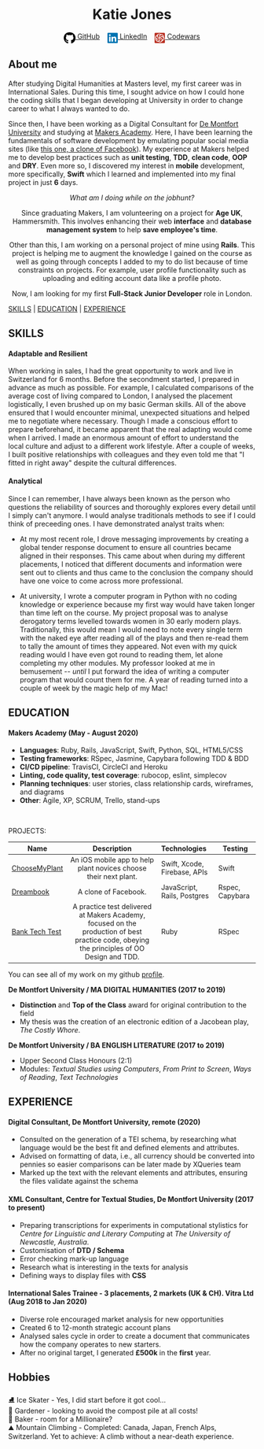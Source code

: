 <!DOCTYPE html>

<h1 align="center">Katie Jones</h1>

<div align="center">

[<img src="./icons/github.svg" height="24" align="top">&nbsp;GitHub](https://github.com/katieljones)&nbsp;&nbsp;&nbsp;&nbsp;[<img src="./icons/linkedin.svg" height="24" align="top">&nbsp;LinkedIn](https://www.linkedin.com/in/katieljones29/)&nbsp;&nbsp;&nbsp;&nbsp;[<img src="./icons/codewars-icon.svg" height="24" align="top">&nbsp;Codewars](https://www.codewars.com/users/KatieLJones29)
</div>

## About me

After studying Digital Humanities at Masters level, my first career was in International Sales. During this time, I sought advice on how I could hone the coding skills that I began developing at University in order to change career to what I always wanted to do. 

Since then, I have been working as a Digital Consultant for <a href="https://www.dmu.ac.uk/home.aspx">De Montfort University</a> and studying at <a href="http://www.makersacademy.com/">Makers Academy</a>. Here, I have been learning the fundamentals of software development by emulating popular social media sites (like <a href="https://github.com/katieljones/acebook-dreambook-2020">this one, a clone of Facebook</a>). My experience at Makers helped me to develop best practices such as **unit testing**, **TDD**, **clean code**, **OOP** and **DRY**. Even more so, I discovered my interest in **mobile** development, more specifically, **Swift** which I learned and implemented into my final project in just **6** days.

<div align="center"><em>What am I doing while on the jobhunt?</em><br>

Since graduating Makers, I am volunteering on a project for **Age UK**, Hammersmith. This involves enhancing their web **interface** and **database management system** to help **save employee's time**.

Other than this, I am working on a personal project of mine using **Rails**. This project is helping me to augment the knowledge I gained on the course
as well as going through concepts I added to my to do list because of time constraints on projects. For example, user profile functionality such as uploading and editing account data like a profile photo.

Now, I am looking for my first **Full-Stack Junior Developer** role in London. </div>

[SKILLS](#skills) | [EDUCATION](#education) | [EXPERIENCE](#experience)

## SKILLS

#### Adaptable and Resilient

When working in sales, I had the great opportunity to work and live in Switzerland for 6 months. Before the secondment started, I prepared in advance as much as possible. For example, I calculated comparisons of the average cost of living compared to London, I analysed the placement logistically, I even brushed up on my basic German skills. All of the above ensured that I would encounter minimal, unexpected situations and helped me to negotiate where necessary. Though I made a conscious effort to prepare beforehand, it became apparent that the real adapting would come when I arrived. I made an enormous amount of effort to understand the local culture and adjust to a different work lifestyle. After a couple of weeks, I built positive relationships with colleagues and they even told me that "I fitted in right away" despite the cultural differences.

#### Analytical

Since I can remember, I have always been known as the person who questions the reliability of sources and thoroughly explores every detail until I simply can't anymore. I would analyse traditionals methods to see if I could think of preceeding ones. I have demonstrated analyst traits when:

- At my most recent role, I drove messaging improvements by creating a global tender response document to ensure all countries became aligned in their responses. This came about when during my different placements, I noticed that different documents and information were sent out to clients and thus came to the conclusion the company should have one voice to come across more professional. 

- At university, I wrote a computer program in Python with no coding knowledge or experience because my first way would have taken longer than time left on the course. My project proposal was to analyse derogatory terms levelled towards women in 30 early modern plays. Traditionally, this would mean I would need to note every single term with the naked eye after reading all of the plays and then re-read them to tally the amount of times they appeared. Not even with my quick reading would I have even got round to reading them, let alone completing my other modules. My professor looked at me in bemusement -- *until* I put forward the idea of writing a computer program that would count them for me. A year of reading turned into a couple of week by the magic help of my Mac! 

## EDUCATION

#### Makers Academy (May - August 2020)
- **Languages**: Ruby, Rails, JavaScript, Swift, Python, SQL, HTML5/CSS
- **Testing frameworks**: RSpec, Jasmine, Capybara following TDD & BDD
- **CI/CD pipeline**: TravisCI, CircleCI and Heroku
- **Linting, code quality, test coverage**: rubocop, eslint, simplecov
- **Planning techniques**: user stories, class relationship cards, wireframes, and diagrams
- **Other**: Agile, XP, SCRUM, Trello, stand-ups
<br>

PROJECTS:

| Name                       | Description                                                                   | Technologies                     |  Testing                           |
| -------------------------- |:-----------------------------------------------------------------------------:|:-------------------|-------------------|
| [ChooseMyPlant](https://github.com/road-to-code/road-to-code)      | An iOS mobile app to help plant novices choose their next plant.                 | Swift, Xcode, Firebase, APIs             | Swift       |
| [Dreambook](https://github.com/katieljones/acebook-dreambook-2020)       | A clone of Facebook.                                         | JavaScript, Rails, Postgres           | Rspec, Capybara                    |
| [Bank Tech Test](https://github.com/katieljones/bank-tech-test)            | A practice test delivered at Makers Academy, focused on the production of best practice code, obeying the principles of OO Design and TDD.  | Ruby         | RSpec      |

You can see all of my work on my github <a href="https://github.com/katieljones/">profile</a>.

**De Montfort University / MA DIGITAL HUMANITIES (2017 to 2019)**

- **Distinction** and **Top of the Class** award for original contribution to the field
- My thesis was the creation of an electronic edition of a Jacobean play, *The Costly Whore*.

**De Montfort University / BA ENGLISH LITERATURE (2017 to 2019)**

- Upper Second Class Honours (2:1)
- Modules: *Textual Studies using Computers*, *From Print to Screen*, *Ways of Reading*, *Text Technologies*

## EXPERIENCE

#### Digital Consultant, De Montfort University, remote (2020)
- Consulted on the generation of a TEI schema, by researching what language would be the best fit and defined elements and attributes.
- Advised on formatting of data, i.e., all currency should be converted into pennies so easier comparisons can be later made by XQueries team
- Marked up the text with the relevant elements and attributes, ensuring the files validate against the schema

#### XML Consultant, Centre for Textual Studies, De Montfort University  (2017 to present)    
- Preparing transcriptions for experiments in computational stylistics for *Centre for Linguistic and Literary Computing* at *The University of Newcastle, Australia*.
- Customisation of **DTD / Schema**
- Error checking mark-up language 
- Research what is interesting in the texts for analysis
- Defining ways to display files with **CSS**

 
#### International Sales Trainee - 3 placements, 2 markets (UK & CH). Vitra Ltd (Aug 2018 to Jan 2020)  
- Diverse role encouraged market analysis for new opportunities 
- Created 6 to 12-month strategic account plans
- Analysed sales cycle in order to create a document that communicates how the company operates to new starters.
- After no original target, I generated **£500k** in the **first** year.

## Hobbies

⛸️ Ice Skater -  Yes, I did start before it got cool...<br>
🐌 Gardener - looking to avoid the compost pile at all costs!<br>
🧁 Baker - room for a Millionaire?<br>
⛰️ Mountain Climbing - Completed: Canada, Japan, French Alps, Switzerland. Yet to achieve: A climb without a near-death experience.
